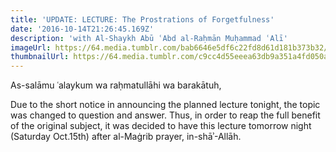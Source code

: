 ```yaml
---
title: 'UPDATE: LECTURE: The Prostrations of Forgetfulness'
date: '2016-10-14T21:26:45.169Z'
description: 'with Al-Shaykh Abū ʿAbd al-Raḥmān Muḥammad ʿAlī'
imageUrl: https://64.media.tumblr.com/bab6646e5df6c22fd8d61d181b373b32/tumblr_nkh9xfzSzk1r2tdsbo3_400.jpg
thumbnailUrl: https://64.media.tumblr.com/c9cc4d55eeea63db9a351a4fd050abb6/70a220a7cd08fd94-1b/s400x600/3dceea88d51f79c2bd89c20359217ae4384cc447.jpg
---
```


As-salāmu ʿalaykum wa raḥmatullāhi wa barakātuh,

Due to the short notice in announcing the planned lecture tonight, the topic was changed to question and answer. Thus, in order to reap the full benefit of the original subject, it was decided to have this lecture tomorrow night (Saturday Oct.15th) after al-Maġrib prayer, in-shāʾ-Allāh.
